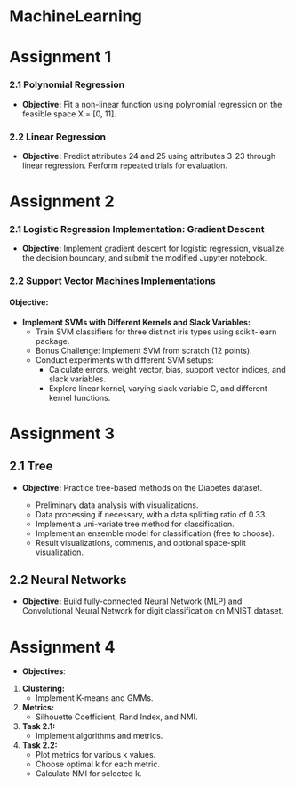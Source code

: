 # MachineLearning

# Assignment 1

### 2.1 Polynomial Regression 

- **Objective:** Fit a non-linear function using polynomial regression on the feasible space X = [0, 11].

### 2.2 Linear Regression 

- **Objective:** Predict attributes 24 and 25 using attributes 3-23 through linear regression. Perform repeated trials for evaluation.

# Assignment 2

### 2.1 Logistic Regression Implementation: Gradient Descent

- **Objective:** Implement gradient descent for logistic regression, visualize the decision boundary, and submit the modified Jupyter notebook.

### 2.2 Support Vector Machines Implementations

#### Objective:

- **Implement SVMs with Different Kernels and Slack Variables:**
  - Train SVM classifiers for three distinct iris types using scikit-learn package.
  - Bonus Challenge: Implement SVM from scratch (12 points).
  - Conduct experiments with different SVM setups:
    - Calculate errors, weight vector, bias, support vector indices, and slack variables.
    - Explore linear kernel, varying slack variable C, and different kernel functions.

# Assignment 3

## 2.1 Tree

- **Objective:** Practice tree-based methods on the Diabetes dataset.
  
  - Preliminary data analysis with visualizations.
  - Data processing if necessary, with a data splitting ratio of 0.33.
  - Implement a uni-variate tree method for classification.
  - Implement an ensemble model for classification (free to choose).
  - Result visualizations, comments, and optional space-split visualization.
 
## 2.2 Neural Networks

- **Objective:** Build fully-connected Neural Network (MLP) and Convolutional Neural Network for digit classification on MNIST dataset.

# Assignment 4
- **Objectives**:
1. **Clustering:**
   - Implement K-means and GMMs.
2. **Metrics:**
   - Silhouette Coefficient, Rand Index, and NMI.
3. **Task 2.1:**
   - Implement algorithms and metrics.
4. **Task 2.2:**
   - Plot metrics for various k values.
   - Choose optimal k for each metric.
   - Calculate NMI for selected k.
